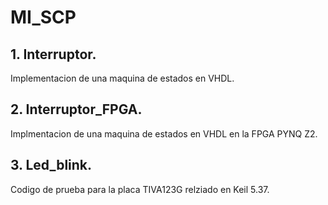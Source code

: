 # MI_SCP
 
## 1. Interruptor.

Implementacion de una maquina de estados en VHDL.  

## 2. Interruptor_FPGA.

Implmentacion de una maquina de estados en VHDL en la FPGA PYNQ Z2.

## 3. Led_blink.

Codigo de prueba para la placa TIVA123G relziado en Keil 5.37.
